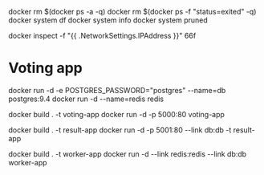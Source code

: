 docker rm $(docker ps -a -q)
docker rm $(docker ps -f "status=exited" -q)
docker system df 
docker system info
docker system pruned


docker inspect -f "{{ .NetworkSettings.IPAddress }}" 66f

Voting app
===========

docker run -d -e POSTGRES_PASSWORD="postgres" --name=db postgres:9.4
docker run -d --name=redis redis

docker build . -t voting-app
docker run -d  -p 5000:80 voting-app

docker build . -t result-app
docker run -d -p 5001:80 --link db:db -t result-app

docker build . -t worker-app
docker run -d --link redis:redis --link db:db worker-app
